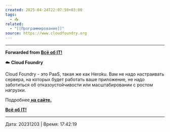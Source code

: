 ```yaml
---
created: 2025-04-24T22:07:59+03:00
tags:
  - 📥
related:
  - "[[Программирование]]"
source: https://www.cloudfoundry.org
---
```


***

**Forwarded from [Всë об IT!](https://t.me/vseo_ob_it/542)**

☁️ **Cloud Foundry**

Cloud Foundry - это PaaS, такая же как Heroku. Вам не надо настраивать сервера, на которых будет работать ваше приложение, не надо заботиться об отказоустойчивости или масштабировании с ростом нагрузки. 

Подробнее[ **на сайте.**](https://www.cloudfoundry.org/)

[**Всë об IT!**](https://t.me/+k9D8_sZEorBkYzJi)

---

Дата: 20231203 | Время: 17:42:19


